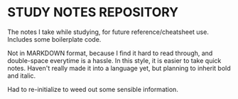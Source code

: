 # STUDY NOTES REPOSITORY

The notes I take while studying, for future reference/cheatsheet use.
Includes some boilerplate code.

Not in MARKDOWN format, because I find it hard to read through, and double-space everytime is a hassle.
In this style, it is easier to take quick notes.
Haven't really made it into a language yet, but planning to inherit bold and italic.

Had to re-initialize to weed out some sensible information.